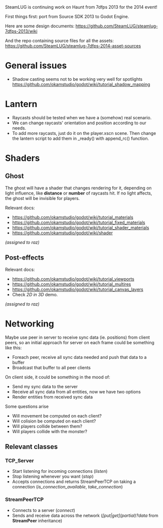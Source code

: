SteamLUG is continuing work on Haunt from 7dfps 2013 for the 2014 event!

First things first: port from Source SDK 2013 to Godot Engine.

Here are some design documents:
https://github.com/SteamLUG/steamlug-7dfps-2013/wiki

And the repo containing source files for all the assets:
https://github.com/SteamLUG/steamlug-7dfps-2014-asset-sources


# General issues

* Shadow casting seems not to be working very well for spotlights
https://github.com/okamstudio/godot/wiki/tutorial_shadow_mapping

# Lantern

* Raycasts should be tested when we have a (somehow) real scenario.
* We can change raycasts' orientation and position according to our needs.
* To add more raycasts, just do it on the player.xscn scene. Then
change the lantern script to add them in \_ready() with append\_rc()
function.

# Shaders
## Ghost


The ghost will have a shader that changes rendering for it, depending
on light influence, like **distance** or **number** of raycasts hit. If no
light affects, the ghost will be invisible for players.

Relevant docs:

* https://github.com/okamstudio/godot/wiki/tutorial_materials
* https://github.com/okamstudio/godot/wiki/tutorial_fixed_materials
* https://github.com/okamstudio/godot/wiki/tutorial_shader_materials
* https://github.com/okamstudio/godot/wiki/shader

*(assigned to raz)*

## Post-effects

Relevant docs:

* https://github.com/okamstudio/godot/wiki/tutorial_viewports
* https://github.com/okamstudio/godot/wiki/tutorial_multires
* https://github.com/okamstudio/godot/wiki/tutorial_canvas_layers
* Check *2D in 3D* demo.

*(assigned to raz)*

# Networking

Maybe use peer in server to receive sync data (ie. positions) from client peers,
so an initial approach for server on each frame could be something like this:

* Foreach peer, receive all sync data needed and push that data to a buffer
* Broadcast that buffer to all peer clients

On client side, it could be something in the mood of:

* Send my sync data to the server
* Receive all sync data from all entities, now we have two options
* Render entities from received sync data

Some questions arise

* Will movement be computed on each client?
* Will colision be computed on each client?
* Will players collide between them?
* Will players collide with the monster?

## Relevant classes

### TCP\_Server
* Start listening for incoming connections (*listen*)
* Stop listening whenever you want (*stop*)
* Accepts connections and returns StreamPeerTCP on taking a connection (*is_connection_available*, *take_connection*)

### StreamPeerTCP
* Connects to a server (*connect*)
* Sends and receive data across the network (*[put|get]_(partial_)?data* from **StreamPeer** inheritance)

